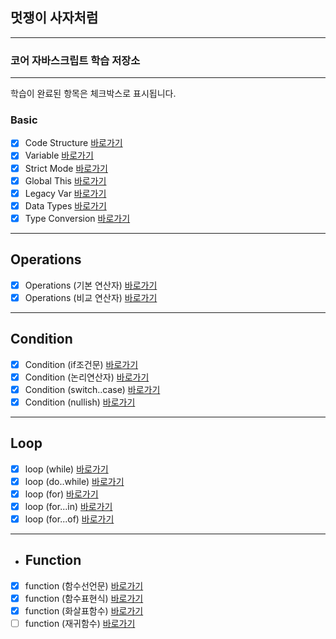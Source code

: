 ## 멋쟁이 사자처럼

---

### 코어 자바스크립트 학습 저장소

---

학습이 완료된 항목은 체크박스로 표시됩니다.

### Basic

- [x] Code Structure [바로가기](https://github.com/heydoopal/core-js/blob/01.core/client/chapter/core/01.codeStructure.js)
- [x] Variable [바로가기](https://github.com/heydoopal/core-js/blob/01.core/client/chapter/core/02.variables.js)
- [x] Strict Mode [바로가기](https://github.com/heydoopal/core-js/blob/01.core/client/chapter/core/03.strictMode.js)
- [x] Global This [바로가기](https://github.com/heydoopal/core-js/blob/01.core/client/chapter/core/04.globalThis.js)
- [x] Legacy Var [바로가기](https://github.com/heydoopal/core-js/blob/01.core/client/chapter/core/05.legacyVar.js)
- [x] Data Types [바로가기](https://github.com/heydoopal/core-js/blob/01.core/client/chapter/core/06.dataTypes.js)
- [x] Type Conversion [바로가기](https://github.com/heydoopal/core-js/blob/01.core/client/chapter/core/07.typeConversion.js)

---

## Operations

- [x] Operations (기본 연산자) [바로가기](https://github.com/heydoopal/core-js/blob/01.core/client/chapter/core/08-1.operation.js)
- [x] Operations (비교 연산자) [바로가기](https://github.com/heydoopal/core-js/blob/01.core/client/chapter/core/08-2.operation.js)

---

## Condition

- [x] Condition (if조건문) [바로가기](https://github.com/heydoopal/core-js/blob/01.core/client/chapter/core/09-1.conditions.js)
- [x] Condition (논리연산자) [바로가기](https://github.com/heydoopal/core-js/blob/01.core/client/chapter/core/09-2.conditions.js)
- [x] Condition (switch..case) [바로가기](https://github.com/heydoopal/core-js/blob/01.core/client/chapter/core/09-3.conditions.js)
- [x] Condition (nullish) [바로가기](https://github.com/heydoopal/core-js/blob/01.core/client/chapter/core/09-4.conditions.js)

---

## Loop

- [x] loop (while) [바로가기](https://github.com/heydoopal/core-js/blob/01.core/client/chapter/core/10-1.loop.js)
- [x] loop (do..while) [바로가기](https://github.com/heydoopal/core-js/blob/01.core/client/chapter/core/10-2.loop.js)
- [x] loop (for) [바로가기](https://github.com/heydoopal/core-js/blob/01.core/client/chapter/core/10-3.loop.js)
- [x] loop (for...in) [바로가기](https://github.com/heydoopal/core-js/blob/01.core/client/chapter/core/10-4.loop.js)
- [x] loop (for...of) [바로가기](https://github.com/heydoopal/core-js/blob/01.core/client/chapter/core/10-5.loop.js)

---

- ## Function
- [x] function (함수선언문) [바로가기](https://github.com/heydoopal/core-js/blob/01.core/client/chapter/core/11-1.function.js)
- [x] function (함수표현식) [바로가기](https://github.com/heydoopal/core-js/blob/01.core/client/chapter/core/11-2.function.js)
- [x] function (화살표함수) [바로가기](https://github.com/heydoopal/core-js/blob/01.core/client/chapter/core/11-3.function.js)
- [ ] function (재귀함수) [바로가기](https://github.com/heydoopal/core-js/blob/01.core/client/chapter/core/11-4.function.js)
